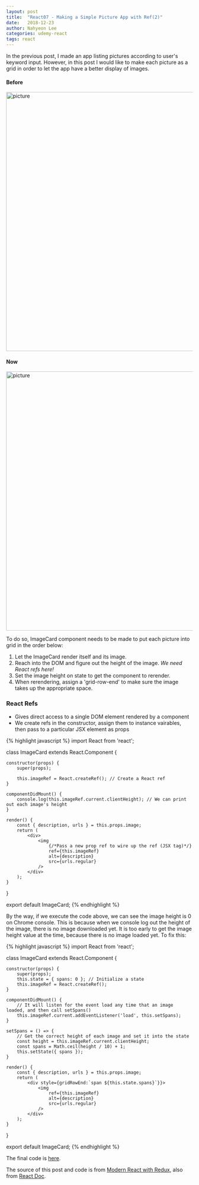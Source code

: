 ```yaml
---
layout: post
title:  "React07 - Making a Simple Picture App with Ref(2)"
date:   2018-12-23
author: Nahyeon Lee
categories: udemy-react
tags: react
---
```

<p class="intro"><span class="dropcap">I</span>n the previous post, I made an app listing pictures according to user's keyword input. However, in this post I would like to make each picture as a grid in order to let the app have a better display of images.</p>

#### Before
<img src="{{ '/assets/img/2018-12-22-picture-1.png' }}" alt="picture" style="display: block; width: 700px;"> 

#### Now
<img src="{{ '/assets/img/2018-12-23-picture-2.png' }}" alt="picture" style="display: block; width: 700px;"> 

To do so, ImageCard component needs to be made to put each picture into grid in the order below:
1. Let the ImageCard render itself and its image.
2. Reach into the DOM and figure out the height of the image. <em>We need React refs here!</em>
3. Set the image height on state to get the component to rerender.
4. When rerendering, assign a 'grid-row-end' to make sure the image takes up the appropriate space.

### React Refs
* Gives direct access to a single DOM element rendered by a component
* We create refs in the constructor, assign them to instance vairables, then pass to a particular JSX element as props

{% highlight javascript  %}
import React from 'react';

class ImageCard extends React.Component {

    constructor(props) {
        super(props);

        this.imageRef = React.createRef(); // Create a React ref
    }

    componentDidMount() {
        console.log(this.imageRef.current.clientHeight); // We can print out each image's height
    }

    render() {
        const { description, urls } = this.props.image;
        return (
            <div>
                <img
                    {/*Pass a new prop ref to wire up the ref (JSX tag)*/}
                    ref={this.imageRef}
                    alt={description}
                    src={urls.regular}
                />
            </div>
        );
    }
}

export default ImageCard;
{% endhighlight %}

By the way, if we execute the code above, we can see the image height is 0 on Chrome console. This is because when we console log out the height of the image, there is no image downloaded yet. It is too early to get the image height value at the time, because there is no image loaded yet. To fix this:

{% highlight javascript  %}
import React from 'react';

class ImageCard extends React.Component {

    constructor(props) {
        super(props);
        this.state = { spans: 0 }; // Initialize a state
        this.imageRef = React.createRef();
    }

    componentDidMount() {
        // It will listen for the event load any time that an image loaded, and then call setSpans() 
        this.imageRef.current.addEventListener('load', this.setSpans);
    }

    setSpans = () => {
        // Get the correct height of each image and set it into the state
        const height = this.imageRef.current.clientHeight;
        const spans = Math.ceil(height / 10) + 1;
        this.setState({ spans });
    }

    render() {
        const { description, urls } = this.props.image;
        return (
            <div style={gridRowEnd:`span ${this.state.spans}`}}>
                <img
                    ref={this.imageRef}
                    alt={description}
                    src={urls.regular}
                />
            </div>
        );
    }
}

export default ImageCard;
{% endhighlight %}

The final code is [here][app-repo].

The source of this post and code is from [Modern React with Redux][udemy-react], also from [React Doc][react-doc].

[app-repo]: https://github.com/nh0627/udemy-react-redux/tree/master/07.pics
[udemy-react]: https://www.udemy.com/react-redux/
[react-doc]: https://reactjs.org/docs/getting-started.html